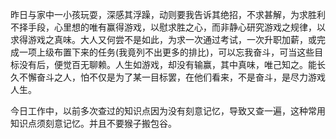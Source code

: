 昨日与家中一小孩玩耍，深感其浮躁，动则要我告诉其绝招，不求甚解，为求胜利不择手段，心里想的唯有赢得游戏，以慰求胜之心，而非静心研究游戏之规律，以求得游戏之真味。大人又何尝不是如此，为求一次通过考试，一次升职加薪，或完成一项上级布置下来的任务(我竟列不出更多的排比)，可以忘我奋斗，可当这些目标没有后，便觉百无聊赖。人生如游戏，却没有输赢，其中真味，唯己知之。能长久不懈奋斗之人，怕不仅是为了某一目标罢，在他们看来，不是奋斗，是尽力游戏人生。

今日工作中，以前多次查过的知识点因为没有刻意记忆，导致又查一遍，这种常用知识点须刻意记忆。并且不要猴子搬包谷。



